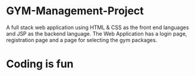 # GYM-Management-Project
A full stack web application using HTML &amp; CSS as the front end languages and JSP as the backend language. The Web Application has a login page, registration page and a page for selecting the gym packages.
 # Coding is fun
